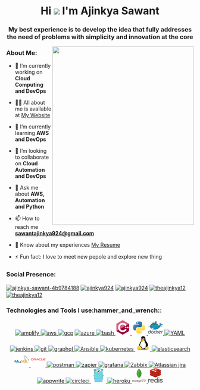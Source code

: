 <h1 align="center">Hi <img src="https://user-images.githubusercontent.com/42378118/110234147-e3259600-7f4e-11eb-95be-0c4047144dea.gif" width="30"> I'm Ajinkya Sawant</h1>
<h3 align="center">My best experience is to develop the idea that fully addresses the need of problems with simplicity and innovation at the core</h3>

<img align="right" align="center" width="380"  height="480" src="https://github.com/ajinkyasawant12/ajinkyasawant12/blob/master/assets/About.png"/>

<h3 align="left">About Me:</h3>

- 🔭 I’m currently working on **Cloud Computing and DevOps**

- 👨‍💻 All about me is available at [My Website](https://ajinkya-sawant.netlify.app/)

- 🌱 I’m currently learning **AWS and DevOps**

- 👯 I’m looking to collaborate on **Cloud Automation and DevOps**

- 💬 Ask me about **AWS, Automation and Python**

- 📫 How to reach me **sawantajinkya924@gmail.com**

- 📄 Know about my experiences [My Resume](https://www.canva.com/design/DAE1nmCGoL0/S5BsSFqJBGXXGNlp1AW6tQ/view?utm_content=DAE1nmCGoL0&utm_campaign=designshare&utm_medium=link&utm_source=sharebutton)

- :zap: Fun fact: I love to meet new pepole and explore new thing


<h3 align="left">Social Presence:</h3>
<p align="left">
    <a href="https://linkedin.com/in/ajinkya-sawant-4b9784188" target="blank"><img align="center" src="https://raw.githubusercontent.com/rahuldkjain/github-profile-readme-generator/master/src/images/icons/Social/linked-in-alt.svg" alt="ajinkya-sawant-4b9784188" height="30" width="40" /></a>
    <a href="https://www.hackerrank.com/ajinkya924" target="blank"><img align="center" src="https://github.com/AJINKYA924/AJINKYA924/blob/master/assets/HackerRank_logo.svg" alt="ajinkya924" height="30" width="40" /></a>
    <a href="https://www.qwiklabs.com/public_profiles/539e7b64-c32a-4fe1-baed-69b565e9c4d9" target="blank"><img align="center" src="https://github.com/AJINKYA924/AJINKYA924/blob/master/assets/qwiklabs.svg" alt="ajinkya924" height="30" width="40" /></a>
    <a href="https://twitter.com/theajinkya12" target="blank"><img align="center" src="https://raw.githubusercontent.com/rahuldkjain/github-profile-readme-generator/master/src/images/icons/Social/twitter.svg" alt="theajinkya12" height="30" width="40" /></a>
<a href="https://instagram.com/theajinkya12" target="blank"><img align="center" src="https://raw.githubusercontent.com/rahuldkjain/github-profile-readme-generator/master/src/images/icons/Social/instagram.svg" alt="theajinkya12" height="30" width="40" /></a>
</p>


<h3 align="left">Technologies and Tools I use:hammer_and_wrench::</h3>
<p align="center"> 
    <a href="https://aws.amazon.com/amplify/" target="_blank"> <img src="https://docs.amplify.aws/assets/logo-dark.svg" alt="amplify" width="40" height="40"/> </a> 
    <a href="https://aws.amazon.com" target="_blank"> <img src="https://github.com/AJINKYA924/AJINKYA924/blob/master/assets/aws.svg" alt="aws" width="40" height="40"/> </a> 
    <a href="https://cloud.google.com" target="_blank"> <img src="https://www.vectorlogo.zone/logos/google_cloud/google_cloud-icon.svg" alt="gcp" width="40" height="40"/></a> 
    <a href="https://azure.microsoft.com/en-in/" target="_blank"> <img src="https://www.vectorlogo.zone/logos/microsoft_azure/microsoft_azure-icon.svg" alt="azure" width="40" height="40"/> </a> 
    <a href="https://www.gnu.org/software/bash/" target="_blank"> <img src="https://api.iconify.design/logos:bash-icon.svg" alt="bash" width="40" height="40"/> </a>  
    <a href="https://www.w3schools.com/cpp/" target="_blank"> <img src="https://raw.githubusercontent.com/devicons/devicon/master/icons/cplusplus/cplusplus-original.svg" alt="cplusplus" width="40" height="40"/> </a> 
    <a href="https://www.python.org" target="_blank"> <img src="https://raw.githubusercontent.com/devicons/devicon/master/icons/python/python-original.svg" alt="python" width="40" height="40"/> </a>
    <a href="https://www.docker.com/" target="_blank"> <img src="https://raw.githubusercontent.com/devicons/devicon/master/icons/docker/docker-original-wordmark.svg" alt="docker" width="40" height="40"/> </a>
    <a href="https://yaml.org/" target="_blank"> <img src="https://github.com/AJINKYA924/AJINKYA924/blob/master/assets/YAML-1.jpg" alt="YAML" width="40" height="40"/> </a>
    <a href="https://www.jenkins.io" target="_blank"> <img src="https://www.vectorlogo.zone/logos/jenkins/jenkins-icon.svg" alt="jenkins" width="40" height="40"/> </a>
    <a href="https://git-scm.com/" target="_blank"> <img src="https://www.vectorlogo.zone/logos/git-scm/git-scm-icon.svg" alt="git" width="40" height="40"/> </a> 
    <a href="https://graphql.org" target="_blank"> <img src="https://www.vectorlogo.zone/logos/graphql/graphql-icon.svg" alt="graphql" width="40" height="40"/> </a> 
    <a href="https://www.ansible.com/" target="_blank"> <img src="https://github.com/AJINKYA924/AJINKYA924/blob/master/assets/ansiblelogo.png" alt="Ansible" width="40" height="40"/> </a>
    <a href="https://kubernetes.io" target="_blank"> <img src="https://www.vectorlogo.zone/logos/kubernetes/kubernetes-icon.svg" alt="kubernetes" width="40" height="40"/> </a> 
    <a href="https://www.linux.org/" target="_blank"> <img src="https://raw.githubusercontent.com/devicons/devicon/master/icons/linux/linux-original.svg" alt="linux" width="40" height="40"/> </a>  
    <a href="https://www.elastic.co" target="_blank"> <img src="https://www.vectorlogo.zone/logos/elastic/elastic-icon.svg" alt="elasticsearch" width="40" height="40"/> </a>
    <a href="https://www.mysql.com/" target="_blank"> <img src="https://raw.githubusercontent.com/devicons/devicon/master/icons/mysql/mysql-original-wordmark.svg" alt="mysql" width="40" height="40"/> </a> 
    <a href="https://www.oracle.com/" target="_blank"> <img src="https://raw.githubusercontent.com/devicons/devicon/master/icons/oracle/oracle-original.svg" alt="oracle" width="40" height="40"/> </a> 
    <a href="https://postman.com" target="_blank"> <img src="https://www.vectorlogo.zone/logos/getpostman/getpostman-icon.svg" alt="postman" width="40" height="40"/> </a> 
    <a href="https://zapier.com" target="_blank"> <img src="https://www.vectorlogo.zone/logos/zapier/zapier-icon.svg" alt="zapier" width="40" height="40"/> </a>
    <a href="https://grafana.com" target="_blank"> <img src="https://www.vectorlogo.zone/logos/grafana/grafana-icon.svg" alt="grafana" width="40" height="40"/> </a>
    <a href="https://www.zabbix.com/" target="_blank"> <img src="https://github.com/AJINKYA924/AJINKYA924/blob/master/assets/zabbix_logo.png" alt="Zabbix" width="40" height="40"/> </a>
    <a href="https://www.atlassian.com/software/jira" target="_blank"> <img src="https://img.icons8.com/color/48/000000/jira.png" alt="Atlassian jira" width="40" height="40"/> </a> 
<a href="https://appwrite.io" target="_blank" rel="noreferrer"> <img src="https://www.vectorlogo.zone/logos/appwriteio/appwriteio-icon.svg" alt="appwrite" width="40" height="40"/> </a>  
<a href="https://circleci.com" target="_blank" rel="noreferrer"> <img src="https://www.vectorlogo.zone/logos/circleci/circleci-icon.svg" alt="circleci" width="40" height="40"/> </a>  
<a href="https://golang.org" target="_blank" rel="noreferrer"> <img src="https://raw.githubusercontent.com/devicons/devicon/master/icons/go/go-original.svg" alt="go" width="40" height="40"/> </a>  
<a href="https://heroku.com" target="_blank" rel="noreferrer"> <img src="https://www.vectorlogo.zone/logos/heroku/heroku-icon.svg" alt="heroku" width="40" height="40"/> </a>  
<a href="https://www.mongodb.com/" target="_blank" rel="noreferrer"> <img src="https://raw.githubusercontent.com/devicons/devicon/master/icons/mongodb/mongodb-original-wordmark.svg" alt="mongodb" width="40" height="40"/> </a> 
<a href="https://redis.io" target="_blank" rel="noreferrer"> <img src="https://raw.githubusercontent.com/devicons/devicon/master/icons/redis/redis-original-wordmark.svg" alt="redis" width="40" height="40"/> </a> 
 </p>
